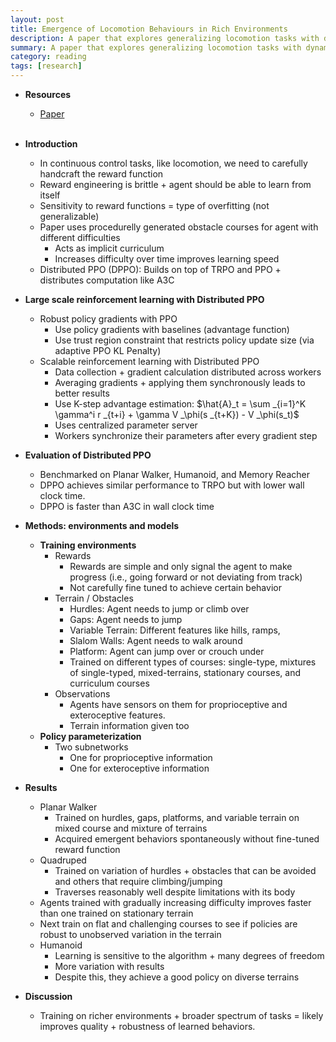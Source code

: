 ```yaml
---
layout: post
title: Emergence of Locomotion Behaviours in Rich Environments
description: A paper that explores generalizing locomotion tasks with dynamic environments
summary: A paper that explores generalizing locomotion tasks with dynamic environments
category: reading
tags: [research]
---
```


* **Resources**
    - [Paper](https://arxiv.org/abs/1707.02286)
<br><br/>

* **Introduction**
    * In continuous control tasks, like locomotion, we need to carefully handcraft the reward function
    * Reward engineering is brittle + agent should be able to learn from itself
    * Sensitivity to reward functions = type of overfitting (not generalizable)
    * Paper uses procedurelly generated obstacle courses for agent with different difficulties
        * Acts as implicit curriculum
        * Increases difficulty over time improves learning speed
    * Distributed PPO (DPPO): Builds on top of TRPO and PPO + distributes computation like A3C
* **Large scale reinforcement learning with Distributed PPO**
    * Robust policy gradients with PPO
        * Use policy gradients with baselines (advantage function)
        * Use trust region constraint that restricts policy update size (via adaptive PPO KL Penalty)
    * Scalable reinforcement learning with Distributed PPO
        * Data collection + gradient calculation distributed across workers
        * Averaging gradients + applying them synchronously leads to better results
        * Use K-step advantage estimation: $\hat{A}_t = \sum _{i=1}^K \gamma^i r _{t+i} + \gamma V _\phi(s _{t+K}) - V _\phi(s_t)$
        * Uses centralized parameter server
        * Workers synchronize their parameters after every gradient step
* **Evaluation of Distributed PPO**
    * Benchmarked on Planar Walker, Humanoid, and Memory Reacher
    * DPPO achieves similar performance to TRPO but with lower wall clock time. 
    * DPPO is faster than A3C in wall clock time
* **Methods: environments and models**
    * **Training environments**
        * Rewards
            * Rewards are simple and only signal the agent to make progress (i.e., going forward or not deviating from track)
            * Not carefully fine tuned to achieve certain behavior
        * Terrain / Obstacles
            * Hurdles: Agent needs to jump or climb over
            * Gaps: Agent needs to jump
            * Variable Terrain: Different features like hills, ramps, 
            * Slalom Walls: Agent needs to walk around
            * Platform: Agent can jump over or crouch under
            * Trained on different types of courses: single-type, mixtures of single-typed, mixed-terrains, stationary courses, and curriculum courses
        * Observations
            * Agents have sensors on them for proprioceptive and exteroceptive features.
            * Terrain information given too
    * **Policy parameterization**
        * Two subnetworks
            * One for proprioceptive information
            * One for exteroceptive information
* **Results**
    * Planar Walker
        * Trained on hurdles, gaps, platforms, and variable terrain on mixed course and mixture of terrains
        * Acquired emergent behaviors spontaneously without fine-tuned reward function
    * Quadruped
        * Trained on variation of hurdles + obstacles that can be avoided and others that require climbing/jumping
        * Traverses reasonably well despite limitations with its body
    * Agents trained with gradually increasing difficulty improves faster than one trained on stationary terrain
    * Next train on flat and challenging courses to see if policies are robust to unobserved variation in the terrain
    * Humanoid
        * Learning is sensitive to the algorithm + many degrees of freedom
        * More variation with results 
        * Despite this, they achieve a good policy on diverse terrains
* **Discussion**
    * Training on richer environments + broader spectrum of tasks = likely improves quality + robustness of learned behaviors.
